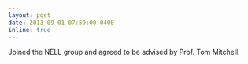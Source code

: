 ```yaml
---
layout: post
date: 2013-09-01 07:59:00-0400
inline: true
---
```


Joined the NELL group and agreed to be advised by Prof. Tom Mitchell.
